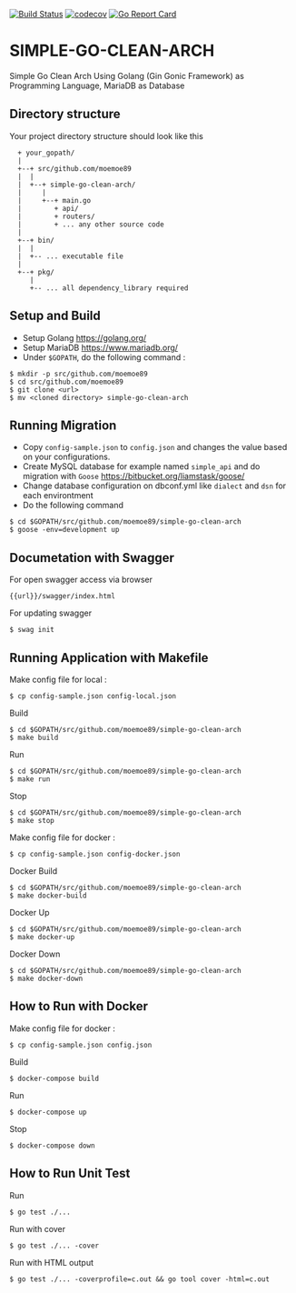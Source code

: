 [![Build Status](https://travis-ci.org/moemoe89/simple-go-clean-arch.svg?branch=master)](https://travis-ci.org/moemoe89/simple-go-clean-arch)
[![codecov](https://codecov.io/gh/moemoe89/simple-go-clean-arch/branch/master/graph/badge.svg)](https://codecov.io/gh/moemoe89/simple-go-clean-arch)
[![Go Report Card](https://goreportcard.com/badge/github.com/moemoe89/simple-go-clean-arch)](https://goreportcard.com/report/github.com/moemoe89/simple-go-clean-arch)

# SIMPLE-GO-CLEAN-ARCH #

Simple Go Clean Arch Using Golang (Gin Gonic Framework) as Programming Language, MariaDB as Database

## Directory structure
Your project directory structure should look like this
```
  + your_gopath/
  |
  +--+ src/github.com/moemoe89
  |  |
  |  +--+ simple-go-clean-arch/
  |     |
  |     +--+ main.go
  |        + api/
  |        + routers/
  |        + ... any other source code
  |
  +--+ bin/
  |  |
  |  +-- ... executable file
  |
  +--+ pkg/
     |
     +-- ... all dependency_library required

```

## Setup and Build

* Setup Golang <https://golang.org/>
* Setup MariaDB <https://www.mariadb.org/>
* Under `$GOPATH`, do the following command :
```
$ mkdir -p src/github.com/moemoe89
$ cd src/github.com/moemoe89
$ git clone <url>
$ mv <cloned directory> simple-go-clean-arch
```

## Running Migration
* Copy `config-sample.json` to `config.json` and changes the value based on your configurations.
* Create MySQL database for example named `simple_api` and do migration with `Goose` <https://bitbucket.org/liamstask/goose/>
* Change database configuration on dbconf.yml like `dialect` and `dsn` for each environtment
* Do the following command
```
$ cd $GOPATH/src/github.com/moemoe89/simple-go-clean-arch
$ goose -env=development up
```

## Documetation with Swagger
For open swagger access via browser
```
{{url}}/swagger/index.html
```
For updating swagger
```
$ swag init
```

## Running Application with Makefile
Make config file for local :
```
$ cp config-sample.json config-local.json
```
Build
```
$ cd $GOPATH/src/github.com/moemoe89/simple-go-clean-arch
$ make build
```
Run
```
$ cd $GOPATH/src/github.com/moemoe89/simple-go-clean-arch
$ make run
```
Stop
```
$ cd $GOPATH/src/github.com/moemoe89/simple-go-clean-arch
$ make stop
```
Make config file for docker :
```
$ cp config-sample.json config-docker.json
```
Docker Build
```
$ cd $GOPATH/src/github.com/moemoe89/simple-go-clean-arch
$ make docker-build
```
Docker Up
```
$ cd $GOPATH/src/github.com/moemoe89/simple-go-clean-arch
$ make docker-up
```
Docker Down
```
$ cd $GOPATH/src/github.com/moemoe89/simple-go-clean-arch
$ make docker-down
```

## How to Run with Docker
Make config file for docker :
```
$ cp config-sample.json config.json
```
Build
```
$ docker-compose build
```
Run
```
$ docker-compose up
```
Stop
```
$ docker-compose down
```

## How to Run Unit Test
Run
```
$ go test ./...
```
Run with cover
```
$ go test ./... -cover
```
Run with HTML output
```
$ go test ./... -coverprofile=c.out && go tool cover -html=c.out
```

